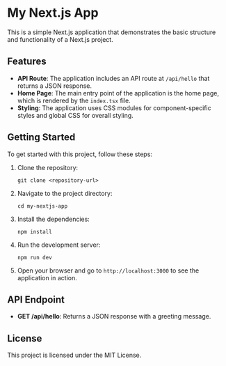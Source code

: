# My Next.js App

This is a simple Next.js application that demonstrates the basic structure and functionality of a Next.js project.

## Features

- **API Route**: The application includes an API route at `/api/hello` that returns a JSON response.
- **Home Page**: The main entry point of the application is the home page, which is rendered by the `index.tsx` file.
- **Styling**: The application uses CSS modules for component-specific styles and global CSS for overall styling.

## Getting Started

To get started with this project, follow these steps:

1. Clone the repository:
   ```
   git clone <repository-url>
   ```

2. Navigate to the project directory:
   ```
   cd my-nextjs-app
   ```

3. Install the dependencies:
   ```
   npm install
   ```

4. Run the development server:
   ```
   npm run dev
   ```

5. Open your browser and go to `http://localhost:3000` to see the application in action.

## API Endpoint

- **GET /api/hello**: Returns a JSON response with a greeting message.

## License

This project is licensed under the MIT License.